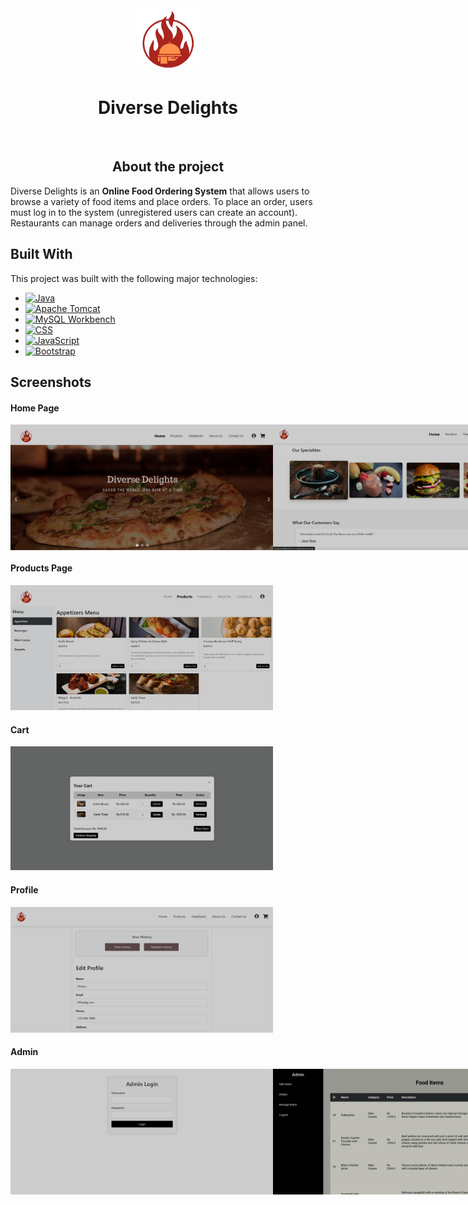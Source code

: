 <div align="center" >
  <img src="webapp/images/logo.png" alt="Logo" width="100" height="100">
  <h1 align="center">Diverse Delights</h1>
</div>
<br>
<h2 align="center">About the project</h2>
Diverse Delights is an <b>Online Food Ordering System</b> that allows users to browse a variety of food items and place orders.
To place an order, users must log in to the system (unregistered users can create an account). Restaurants can manage orders and deliveries through the admin panel. 

## Built With

This project was built with the following major technologies:

* [![Java][Java-logo]][Java-url] 
* [![Apache Tomcat][Apache-Tomcat-logo]][Apache-Tomcat-url] 
* [![MySQL Workbench][Workbench-logo]][Workbench-url] 
* [![CSS][CSS-logo]][CSS-url] 
* [![JavaScript][JavaScript-logo]][JavaScript-url] 
* [![Bootstrap][Bootstrap-logo]][Bootstrap-url] 

[Java-logo]: https://img.shields.io/badge/Java-007396?style=flat&logo=java&logoColor=white
[Java-url]: https://www.java.com
[Apache-Tomcat-logo]: https://img.shields.io/badge/Apache%20Tomcat-FF7A00?style=flat&logo=apachetomcat&logoColor=white
[Apache-Tomcat-url]: https://tomcat.apache.org/
[Workbench-logo]: https://img.shields.io/badge/MySQL%20Workbench-00618A?style=flat&logo=mysql&logoColor=white
[Workbench-url]: https://www.mysql.com/products/workbench/
[CSS-logo]: https://img.shields.io/badge/CSS-1572B6?style=flat&logo=css3&logoColor=white
[CSS-url]: https://developer.mozilla.org/en-US/docs/Web/CSS
[JavaScript-logo]: https://img.shields.io/badge/JavaScript-F7DF1E?style=flat&logo=javascript&logoColor=black
[JavaScript-url]: https://developer.mozilla.org/en-US/docs/Web/JavaScript
[Bootstrap-logo]: https://img.shields.io/badge/Bootstrap-7952B3?style=flat&logo=bootstrap&logoColor=white
[Bootstrap-url]: https://getbootstrap.com/


## Screenshots
#### Home Page
<div style="display: flex">
  <img src="Screenshots/home_page2.png" alt="Home Page 2" width="420">
  <img src="Screenshots/home_page1.png" alt="Home Page 1" width="420">
</div>

#### Products Page
<img src="Screenshots/products.png" alt="Products Page" width="420">

#### Cart
<img src="Screenshots/cart.png" alt="Cart" width="420">

#### Profile
<img src="Screenshots/profile.png" alt="Profile" width="420">

#### Admin
<div style="display: flex">
  <img src="Screenshots/admin2.png" alt="admin login" width="420">
  <img src="Screenshots/admin1.png" alt="admin Page" width="420">
</div>
